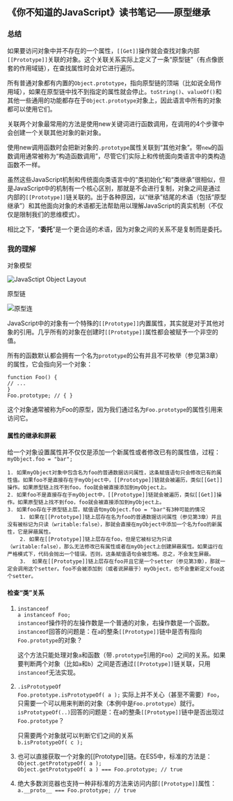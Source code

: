 ## 《你不知道的JavaScript》读书笔记——原型继承

### 总结

如果要访问对象中并不存在的一个属性，`[[Get]]`操作就会查找对象内部`[[Prototype]]`关联的对象。这个关联关系实际上定义了一条“原型链”（有点像嵌套的作用域链），在查找属性时会对它进行遍历。

所有普通对象都有内置的`Object.prototype`，指向原型链的顶端（比如说全局作用域），如果在原型链中找不到指定的属性就会停止。`toString()`、`valueOf()`和其他一些通用的功能都存在于`Object.prototype`对象上，因此语言中所有的对象都可以使用它们。

关联两个对象最常用的方法是使用new关键词进行函数调用，在调用的4个步骤中会创建一个关联其他对象的新对象。

使用new调用函数时会把新对象的`.prototype`属性关联到“其他对象”。带`new`的函数调用通常被称为“构造函数调用”，尽管它们实际上和传统面向类语言中的类构造函数不一样。

虽然这些JavaScript机制和传统面向类语言中的“类初始化”和“类继承”很相似，但是JavaScript中的机制有一个核心区别，那就是不会进行复制，对象之间是通过内部的`[[Prototype]]`链关联的。出于各种原因，以“继承”结尾的术语（包括“原型继承”）和其他面向对象的术语都无法帮助用以理解JavaScript的真实机制（不仅仅是限制我们的思维模式）。

相比之下，“**委托**”是一个更合适的术语，因为对象之间的关系不是复制而是委托。

### 我的理解

对象模型

![JavaSctipt Object Layout](http://www.mollypages.org/tutorials/jsobj.jpg)

原型链

![原型连](http://www.liaoxuefeng.com/files/attachments/001439872160923ca15925ec79f4692a98404ddb2ed5503000)

JavaScript中的对象有一个特殊的`[[Prototype]]`内置属性，其实就是对于其他对象的引用。几乎所有的对象在创建时`[[Prototype]]`属性都会被赋予一个非空的值。


所有的函数默认都会拥有一个名为`prototype`的公有并且不可枚举（参见第3章）的属性，它会指向另一个对象：
```
function Foo() {
// ...
}
Foo.prototype; // { }
```
这个对象通常被称为Foo的原型，因为我们通过名为`Foo.prototype`的属性引用来访问它。

#### 属性的继承和屏蔽

给一个对象设置属性并不仅仅是添加一个新属性或者修改已有的属性值，过程：  
`myObject.foo = "bar";`  
	
	1. 如果myObject对象中包含名为foo的普通数据访问属性，这条赋值语句只会修改已有的属性值。如果foo不是直接存在于myObject中，[[Prototype]]链就会被遍历，类似[[Get]]操作。如果原型链上找不到foo，foo就会被直接添加到myObject上。
	2. 如果foo不是直接存在于myObject中，[[Prototype]]链就会被遍历，类似[[Get]]操作。如果原型链上找不到foo，foo就会被直接添加到myObject上。
	3. 如果foo存在于原型链上层，赋值语句myObject.foo = "bar"有3种可能的情况
		1. 如果在[[Prototype]]链上层存在名为foo的普通数据访问属性（参见第3章）并且没有被标记为只读（writable:false），那就会直接在myObject中添加一个名为foo的新属性，它是屏蔽属性。
		2. 如果在[[Prototype]]链上层存在foo，但是它被标记为只读（writable:false），那么无法修改已有属性或者在myObject上创建屏蔽属性。如果运行在严格模式下，代码会抛出一个错误。否则，这条赋值语句会被忽略。总之，不会发生屏蔽。
		3.  如果在[[Prototype]]链上层存在foo并且它是一个setter（参见第3章），那就一定会调用这个setter。foo不会被添加到（或者说屏蔽于）myObject，也不会重新定义foo这个setter。

#### 检查“类”关系

1. `instanceof`  
	`a instanceof Foo; `  
	`instanceof`操作符的左操作数是一个普通的对象，右操作数是一个函数。`instanceof`回答的问题是：在`a`的整条`[[Prototype]]`链中是否有指向`Foo.prototype`的对象？

	这个方法只能处理对象`a`和函数（带`.prototype`引用的`Foo`）之间的关系。如果要判断两个对象（比如`a`和`b`）之间是否通过`[[Prototype]]`链关联，只用`instanceof`无法实现。

2. `.isPrototypeOf`  
	`Foo.prototype.isPrototypeOf( a );`
	实际上并不关心（甚至不需要）`Foo`，只需要一个可以用来判断的对象（本例中是`Foo.prototype`）就行。`isPrototypeOf(..)`回答的问题是：在a的整条`[[Prototype]]`链中是否出现过`Foo.prototype`？
	
	只需要两个对象就可以判断它们之间的关系  
	`b.isPrototypeOf( c );`

3. 也可以直接获取一个对象的[[Prototype]]链。在ES5中，标准的方法是：`Object.getPrototypeOf( a );`  
	`Object.getPrototypeOf( a ) === Foo.prototype; // true`

4. 绝大多数浏览器也支持一种非标准的方法来访问内部`[[Prototype]]`属性：  
	`a.__proto__ === Foo.prototype; // true`

